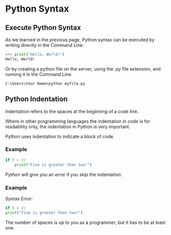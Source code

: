 # Python Syntax

## Execute Python Syntax
As we learned in the previous page, Python syntax can be executed by writing directly in the Command Line:
```python
>>> print("Hello, World!")
Hello, World!
```
Or by creating a python file on the server, using the .py file extension, and running it in the Command Line:
```
C:\Users\Your Name>python myfile.py
```

## Python Indentation
Indentation refers to the spaces at the beginning of a code line.

Where in other programming languages the indentation in code is for readability only, the indentation in Python is very important.

Python uses indentation to indicate a block of code.

### Example
```python
if 5 > 2:
    print("Five is greater than two!")
```
Python will give you an error if you skip the indentation:
### Example
Syntax Error:
```python
if 5 > 2:
print("Five is greater than two!")
```

The number of spaces is up to you as a programmer, but it has to be at least one.




